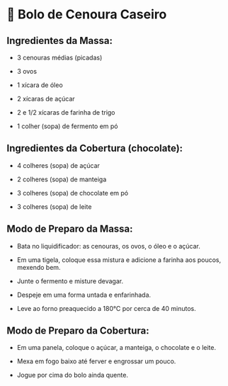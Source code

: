 # 🥕 Bolo de Cenoura Caseiro

## Ingredientes da Massa:

- 3 cenouras médias (picadas)

- 3 ovos

- 1 xícara de óleo

- 2 xícaras de açúcar

- 2 e 1/2 xícaras de farinha de trigo

- 1 colher (sopa) de fermento em pó

## Ingredientes da Cobertura (chocolate):

- 4 colheres (sopa) de açúcar

- 2 colheres (sopa) de manteiga

- 3 colheres (sopa) de chocolate em pó

- 3 colheres (sopa) de leite

## Modo de Preparo da Massa:

- Bata no liquidificador: as cenouras, os ovos, o óleo e o açúcar.

- Em uma tigela, coloque essa mistura e adicione a farinha aos poucos, mexendo bem.

- Junte o fermento e misture devagar.

- Despeje em uma forma untada e enfarinhada.

- Leve ao forno preaquecido a 180°C por cerca de 40 minutos.

## Modo de Preparo da Cobertura:

- Em uma panela, coloque o açúcar, a manteiga, o chocolate e o leite.

- Mexa em fogo baixo até ferver e engrossar um pouco.

- Jogue por cima do bolo ainda quente.
